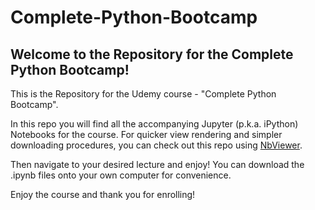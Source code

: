# Complete-Python-Bootcamp

## Welcome to the Repository for the Complete Python Bootcamp!

This is the Repository for the Udemy course - "Complete Python Bootcamp".

In this repo you will find all the accompanying Jupyter (p.k.a. iPython) Notebooks for the course. For quicker view rendering and simpler downloading procedures, you can check out this repo using [NbViewer](http://nbviewer.ipython.org/github/jivoi/junk/tree/master/).

Then navigate to your desired lecture and enjoy! You can download the .ipynb files onto your own computer for convenience.

Enjoy the course and thank you for enrolling!
